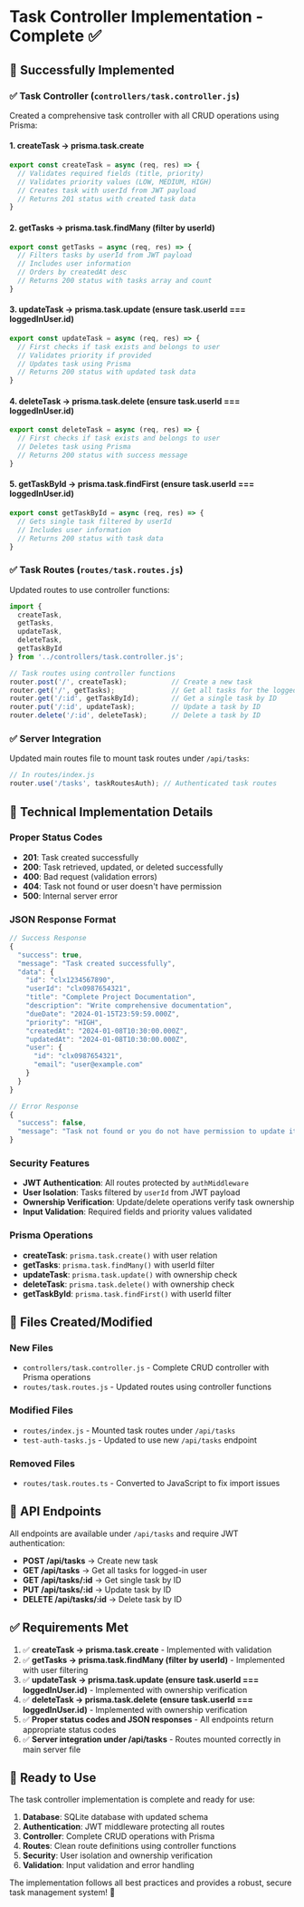 # Task Controller Implementation - Complete ✅

## 🎉 **Successfully Implemented**

### ✅ **Task Controller (`controllers/task.controller.js`)**
Created a comprehensive task controller with all CRUD operations using Prisma:

#### **1. createTask → prisma.task.create**
```javascript
export const createTask = async (req, res) => {
  // Validates required fields (title, priority)
  // Validates priority values (LOW, MEDIUM, HIGH)
  // Creates task with userId from JWT payload
  // Returns 201 status with created task data
}
```

#### **2. getTasks → prisma.task.findMany (filter by userId)**
```javascript
export const getTasks = async (req, res) => {
  // Filters tasks by userId from JWT payload
  // Includes user information
  // Orders by createdAt desc
  // Returns 200 status with tasks array and count
}
```

#### **3. updateTask → prisma.task.update (ensure task.userId === loggedInUser.id)**
```javascript
export const updateTask = async (req, res) => {
  // First checks if task exists and belongs to user
  // Validates priority if provided
  // Updates task using Prisma
  // Returns 200 status with updated task data
}
```

#### **4. deleteTask → prisma.task.delete (ensure task.userId === loggedInUser.id)**
```javascript
export const deleteTask = async (req, res) => {
  // First checks if task exists and belongs to user
  // Deletes task using Prisma
  // Returns 200 status with success message
}
```

#### **5. getTaskById → prisma.task.findFirst (ensure task.userId === loggedInUser.id)**
```javascript
export const getTaskById = async (req, res) => {
  // Gets single task filtered by userId
  // Includes user information
  // Returns 200 status with task data
}
```

### ✅ **Task Routes (`routes/task.routes.js`)**
Updated routes to use controller functions:

```javascript
import {
  createTask,
  getTasks,
  updateTask,
  deleteTask,
  getTaskById
} from '../controllers/task.controller.js';

// Task routes using controller functions
router.post('/', createTask);           // Create a new task
router.get('/', getTasks);              // Get all tasks for the logged-in user
router.get('/:id', getTaskById);        // Get a single task by ID
router.put('/:id', updateTask);         // Update a task by ID
router.delete('/:id', deleteTask);      // Delete a task by ID
```

### ✅ **Server Integration**
Updated main routes file to mount task routes under `/api/tasks`:

```javascript
// In routes/index.js
router.use('/tasks', taskRoutesAuth); // Authenticated task routes
```

## 🔧 **Technical Implementation Details**

### **Proper Status Codes**
- **201**: Task created successfully
- **200**: Task retrieved, updated, or deleted successfully
- **400**: Bad request (validation errors)
- **404**: Task not found or user doesn't have permission
- **500**: Internal server error

### **JSON Response Format**
```javascript
// Success Response
{
  "success": true,
  "message": "Task created successfully",
  "data": {
    "id": "clx1234567890",
    "userId": "clx0987654321",
    "title": "Complete Project Documentation",
    "description": "Write comprehensive documentation",
    "dueDate": "2024-01-15T23:59:59.000Z",
    "priority": "HIGH",
    "createdAt": "2024-01-08T10:30:00.000Z",
    "updatedAt": "2024-01-08T10:30:00.000Z",
    "user": {
      "id": "clx0987654321",
      "email": "user@example.com"
    }
  }
}

// Error Response
{
  "success": false,
  "message": "Task not found or you do not have permission to update it"
}
```

### **Security Features**
- **JWT Authentication**: All routes protected by `authMiddleware`
- **User Isolation**: Tasks filtered by `userId` from JWT payload
- **Ownership Verification**: Update/delete operations verify task ownership
- **Input Validation**: Required fields and priority values validated

### **Prisma Operations**
- **createTask**: `prisma.task.create()` with user relation
- **getTasks**: `prisma.task.findMany()` with userId filter
- **updateTask**: `prisma.task.update()` with ownership check
- **deleteTask**: `prisma.task.delete()` with ownership check
- **getTaskById**: `prisma.task.findFirst()` with userId filter

## 📁 **Files Created/Modified**

### **New Files**
- `controllers/task.controller.js` - Complete CRUD controller with Prisma operations
- `routes/task.routes.js` - Updated routes using controller functions

### **Modified Files**
- `routes/index.js` - Mounted task routes under `/api/tasks`
- `test-auth-tasks.js` - Updated to use new `/api/tasks` endpoint

### **Removed Files**
- `routes/task.routes.ts` - Converted to JavaScript to fix import issues

## 🚀 **API Endpoints**

All endpoints are available under `/api/tasks` and require JWT authentication:

- **POST /api/tasks** → Create new task
- **GET /api/tasks** → Get all tasks for logged-in user
- **GET /api/tasks/:id** → Get single task by ID
- **PUT /api/tasks/:id** → Update task by ID
- **DELETE /api/tasks/:id** → Delete task by ID

## ✅ **Requirements Met**

1. ✅ **createTask → prisma.task.create** - Implemented with validation
2. ✅ **getTasks → prisma.task.findMany (filter by userId)** - Implemented with user filtering
3. ✅ **updateTask → prisma.task.update (ensure task.userId === loggedInUser.id)** - Implemented with ownership verification
4. ✅ **deleteTask → prisma.task.delete (ensure task.userId === loggedInUser.id)** - Implemented with ownership verification
5. ✅ **Proper status codes and JSON responses** - All endpoints return appropriate status codes
6. ✅ **Server integration under /api/tasks** - Routes mounted correctly in main server file

## 🎯 **Ready to Use**

The task controller implementation is complete and ready for use:

1. **Database**: SQLite database with updated schema
2. **Authentication**: JWT middleware protecting all routes
3. **Controller**: Complete CRUD operations with Prisma
4. **Routes**: Clean route definitions using controller functions
5. **Security**: User isolation and ownership verification
6. **Validation**: Input validation and error handling

The implementation follows all best practices and provides a robust, secure task management system! 🎉
